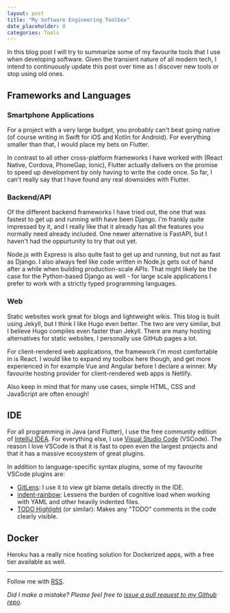 ```yaml
---
layout: post
title: "My Software Engineering Toolbox"
date_placeholder: 0
categories: Tools
---
```


In this blog post I will try to summarize some of my favourite tools that I use when developing software.
Given the transient nature of all modern tech, I intend to continuously update this post over time as I discover new tools or stop using old ones.


## Frameworks and Languages

### Smartphone Applications
For a project with a very large budget, you probably can't beat going native (of course writing in Swift for iOS and Kotlin for Android). For everything smaller than that, I would place my bets on Flutter.

In contrast to all other cross-platform frameworks I have worked with (React Native, Cordova, PhoneGap, Ionic), Flutter actually delivers on the promise to speed up development by only having to write the code once. So far, I can't really say that I have found any real downsides with Flutter.  

### Backend/API
Of the different backend frameworks I have tried out, the one that was fastest to get up and running with have been Django. I'm frankly quite impressed by it, and I really like that it already has all the features you normally need already included. One newer alternative is FastAPI, but I haven't had the oppurtunity to try that out yet.

Node.js with Express is also quite fast to get up and running, but not as fast as Django. I also always feel like code written in Node.js gets out of hand after a while when building production-scale APIs. That might likely be the case for the Python-based Django as well - for large scale applications I prefer to work with a strictly typed programming languages.

### Web
Static websites work great for blogs and lightweight wikis. This blog is built using Jekyll, but I think I like Hugo even better. The two are very similar, but I believe Hugo compiles even faster than Jekyll. There are many hosting alternatives for static websites, I personally use GitHub pages a lot.

For client-rendered web applications, the framework I'm most comfortable in is React. I would like to expand my toolbox here though, and get more experienced in for example Vue and Angular before I declare a winner. My favourite hosting provider for client-rendered web apps is Netlify.

Also keep in mind that for many use cases, simple HTML, CSS and JavaScript are often enough!

## IDE
For all programming in Java (and Flutter), I use the free community edition of [IntelliJ IDEA](https://www.jetbrains.com/idea/). For everything else, I use [Visual Studio Code](https://code.visualstudio.com/) (VSCode). The reason I love VSCode is that it is fast to open even the largest projects and that it has a massive ecosystem of great plugins.

In addition to language-specific syntax plugins, some of my favourite VSCode plugins are:
* [GitLens](https://marketplace.visualstudio.com/items?itemName=eamodio.gitlens): I use it to view git blame details directly in the IDE.
* [indent-rainbow](https://marketplace.visualstudio.com/items?itemName=oderwat.indent-rainbow): Lessens the burden of cognitive load when working with YAML and other heavily indented files.
* [TODO Highlight](https://marketplace.visualstudio.com/items?itemName=wayou.vscode-todo-highlight) (or similar): Makes any "TODO" comments in the code clearly visible.

## Docker
Heroku has a really nice hosting solution for Dockerized apps, with a free tier available as well.

---

Follow me with [RSS](https://sundin.github.io/feed.xml).

*Did I make a mistake? Please feel free to [issue a pull request to my Github repo](https://github.com/Sundin/sundin.github.io).*
